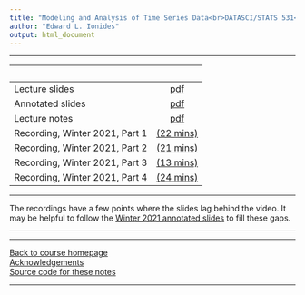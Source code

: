 ```yaml
---
title: "Modeling and Analysis of Time Series Data<br>DATASCI/STATS 531<br>Chapter 11: Introduction to partially observed Markov process models"
author: "Edward L. Ionides"
output: html_document
---
```


----------------------

| &nbsp;          | &nbsp;            |
|:----------------|:-----------------:|
| Lecture slides  | [pdf](slides.pdf) |
| Annotated slides | [pdf](slides-annotated.pdf) |
| Lecture notes   | [pdf](notes.pdf) |
| Recording, Winter 2021, Part 1  | [(22 mins)](https://youtu.be/gEx8qpqmTFE) |
| Recording, Winter 2021, Part 2  | [(21 mins)](https://youtu.be/nBxvbU7GkEc) |
| Recording, Winter 2021, Part 3  | [(13 mins)](https://youtu.be/ArdtfLLL-a4) |
| Recording, Winter 2021, Part 4  | [(24 mins)](https://youtu.be/EGQvBMxmNjM) |
----------------------

The recordings have a few points where the slides lag behind the video. It may be helpful to follow the [Winter 2021 annotated slides](slides-annotated-w21.pdf) to fill these gaps.

-------------------

<!--
| Annotated slides | [pdf](slides-annotated.pdf) |
-->


----------------------

[Back to course homepage](../index.html)  
[Acknowledgements](../acknowledge.html)  
[Source code for these notes](http://github.com/ionides/531w25/tree/master/11/)


----------------------

